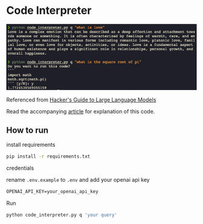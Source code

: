 # Code Interpreter

![demo](image.png)

Referenced from [Hacker's Guide to Large Language Models](https://youtu.be/jkrNMKz9pWU?si=nkcx6uQdA7Ue2bRK)

Read the accompanying [article](https://medium.com/bitgrit-data-science-publication/building-your-own-code-interpreter-in-python-ecda4ff5839c) for explanation of this code.

## How to run

install requirements

```bash
pip install -r requirements.txt
```

credentials

rename `.env.example` to `.env` and add your openai api key

```txt
OPENAI_API_KEY=your_openai_api_key
```

Run

```bash
python code_interpreter.py q 'your query'
```
